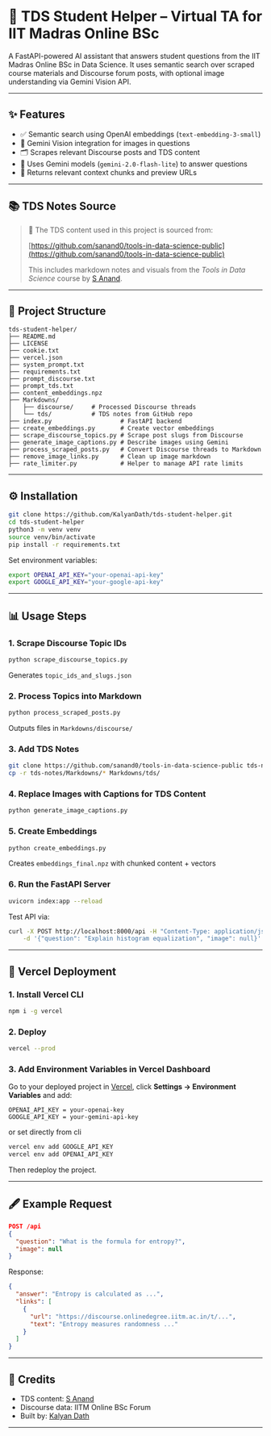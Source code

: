 # 🧠 TDS Student Helper – Virtual TA for IIT Madras Online BSc

A FastAPI-powered AI assistant that answers student questions from the IIT Madras Online BSc in Data Science. It uses semantic search over scraped course materials and Discourse forum posts, with optional image understanding via Gemini Vision API.

---

## ✨ Features

* ✅ Semantic search using OpenAI embeddings (`text-embedding-3-small`)
* 🧾 Gemini Vision integration for images in questions
* 🗂️ Scrapes relevant Discourse posts and TDS content
* 🧠 Uses Gemini models (`gemini-2.0-flash-lite`) to answer questions
* 📆 Returns relevant context chunks and preview URLs

---

## 📚 TDS Notes Source

> 📌 The TDS content used in this project is sourced from:
>
> [https://github.com/sanand0/tools-in-data-science-public](https://github.com/sanand0/tools-in-data-science-public)
>
> This includes markdown notes and visuals from the *Tools in Data Science* course by [S Anand](https://github.com/sanand0).

---

## 📁 Project Structure

```
tds-student-helper/
├── README.md
├── LICENSE
├── cookie.txt
├── vercel.json
├── system_prompt.txt
├── requirements.txt
├── prompt_discourse.txt
├── prompt_tds.txt
├── content_embeddings.npz
├── Markdowns/
│   ├── discourse/     # Processed Discourse threads
│   └── tds/           # TDS notes from GitHub repo
├── index.py                   # FastAPI backend
├── create_embeddings.py       # Create vector embeddings
├── scrape_discourse_topics.py # Scrape post slugs from Discourse
├── generate_image_captions.py # Describe images using Gemini
├── process_scraped_posts.py   # Convert Discourse threads to Markdown
├── remove_image_links.py      # Clean up image markdown
├── rate_limiter.py            # Helper to manage API rate limits
```

---

## ⚙️ Installation

```bash
git clone https://github.com/KalyanDath/tds-student-helper.git
cd tds-student-helper
python3 -m venv venv
source venv/bin/activate
pip install -r requirements.txt
```

Set environment variables:

```bash
export OPENAI_API_KEY="your-openai-api-key"
export GOOGLE_API_KEY="your-google-api-key"
```

---

## 📊 Usage Steps

### 1. Scrape Discourse Topic IDs

```bash
python scrape_discourse_topics.py
```

Generates `topic_ids_and_slugs.json`

### 2. Process Topics into Markdown

```bash
python process_scraped_posts.py
```

Outputs files in `Markdowns/discourse/`

### 3. Add TDS Notes

```bash
git clone https://github.com/sanand0/tools-in-data-science-public tds-notes
cp -r tds-notes/Markdowns/* Markdowns/tds/
```

### 4. Replace Images with Captions for TDS Content

```bash
python generate_image_captions.py
```

### 5. Create Embeddings

```bash
python create_embeddings.py
```

Creates `embeddings_final.npz` with chunked content + vectors

### 6. Run the FastAPI Server

```bash
uvicorn index:app --reload
```

Test API via:

```bash
curl -X POST http://localhost:8000/api -H "Content-Type: application/json" \
    -d '{"question": "Explain histogram equalization", "image": null}'
```

---

## 🚀 Vercel Deployment

### 1. Install Vercel CLI

```bash
npm i -g vercel
```

### 2. Deploy

```bash
vercel --prod
```

### 3. Add Environment Variables in Vercel Dashboard

Go to your deployed project in [Vercel](https://vercel.com/dashboard), click **Settings → Environment Variables** and add:

```
OPENAI_API_KEY = your-openai-key
GOOGLE_API_KEY = your-gemini-api-key
```
 or  set directly from cli
```bash
vercel env add GOOGLE_API_KEY
vercel env add OPENAI_API_KEY
```

Then redeploy the project.

---

## 🖋️ Example Request

```json
POST /api
{
  "question": "What is the formula for entropy?",
  "image": null
}
```

Response:

```json
{
  "answer": "Entropy is calculated as ...",
  "links": [
    {
      "url": "https://discourse.onlinedegree.iitm.ac.in/t/...",
      "text": "Entropy measures randomness ..."
    }
  ]
}
```

---

## 📢 Credits

* TDS content: [S Anand](https://github.com/sanand0/tools-in-data-science-public)
* Discourse data: IITM Online BSc Forum
* Built by: [Kalyan Dath](https://github.com/KalyanDath)

---
